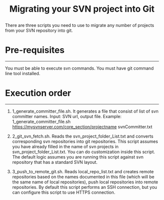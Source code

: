 # 
<h1> <p align="center"> <span style='font-weight:bold;align=center'>Migrating your SVN project into Git</span></p></h1>

There are three scripts you need to use to migrate any number of projects from your SVN repository into git.

# Pre-requisites
 ---
You must be able to execute svn commands.
You must have git command line tool installed.


# Execution order
 ---
 1. 1_generate_committer_file.sh.  It generates a file that consist of list of svn committer names.  Input: SVN url, output file.
   Example: 1_generate_committer_file.sh https://mysvnserver.com/core_section/projectname svnCommitter.txt

2. 2_git_svn_fetch.sh.  Reads the svn_project_folder_List.txt and converts corresponding svn repositories into git repositories.
  This script assumes you have already filled in the name of svn projects in svn_project_folder_List.txt.
  You can do customization inside this script.  The default logic assumes you are running this script against svn repository that has a standard SVN layout.

3. 3_push_to_remote_git.sh.  Reads local_repo_list.txt and creates remote repositories based on the names documented in this file (which will be the same name of local repositories), push local repositories into remote repositories.
   By default this script performs an SSH connection, but you can configure this script to use HTTPS connection.


   
